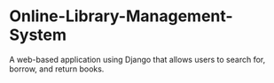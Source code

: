 # Online-Library-Management-System
 A web-based application using Django that allows users to search for, borrow, and return books.
